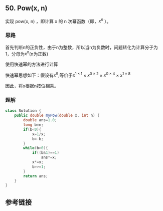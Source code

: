 ## 50. Pow(x, n)
实现 pow(x, n) ，即计算 x 的 n 次幂函数（即，$x^n$ ）。
### 思路
首先判断n的正负性，由于n为整数，所以当n为负数时，问题转化为计算分子为1，分母为$x^n$(n为正数)

使用快速幂的方法进行计算

快速幂思想如下：假设有$x^9$,等价于$x^{1\times1}\times x^{0\times2} \times x^{0\times4} \times x^{1\times 8}$

因此，将x根据n按位相乘。
### 题解
```java
class Solution {
    public double myPow(double x, int n) {
        double ans=1.0;
        long b=n;
        if(b<0){
            x=1/x;
            b=-b;
        }
        while(b>0){
            if((b&1)==1)
                ans*=x;
            x*=x;
            b>>=1;
        }
        return ans;
    }
}
```
## 参考链接